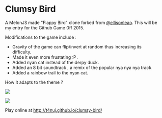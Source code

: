 Clumsy Bird
===========

A MelonJS made "Flappy Bird" clone forked from [@ellisonleao](http://github.com/ellisonleao).
This will be my entry for the Github Game 0ff 2015.

Modifications to the game include :
  - Gravity of the game can flip/invert at random thus increasing its difficulty.
  - Made it even more frustating :P . 
  - Added nyan cat instead of the derpy duck.
  - Added an 8 bit soundtrack , a remix of the popular nya nya nya track.
  - Added a rainbow trail to the nyan cat.

How it adapts to the theme ?  

![](https://cloud.githubusercontent.com/assets/121322/6448504/4c8ddef8-c0cf-11e4-9a67-dd56af973cd4.jpg)

![](http://i.imgur.com/Slbvt65.png)

Play online at http://t4nuj.github.io/clumsy-bird/
    